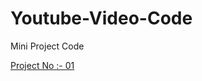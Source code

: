 # Youtube-Video-Code
Mini Project Code 


[ Project No :- 01 ](https://github.com/Mohdasad4006/Youtube-Video-Code/blob/main/MusicPlayer/MusicPlayer.md)

